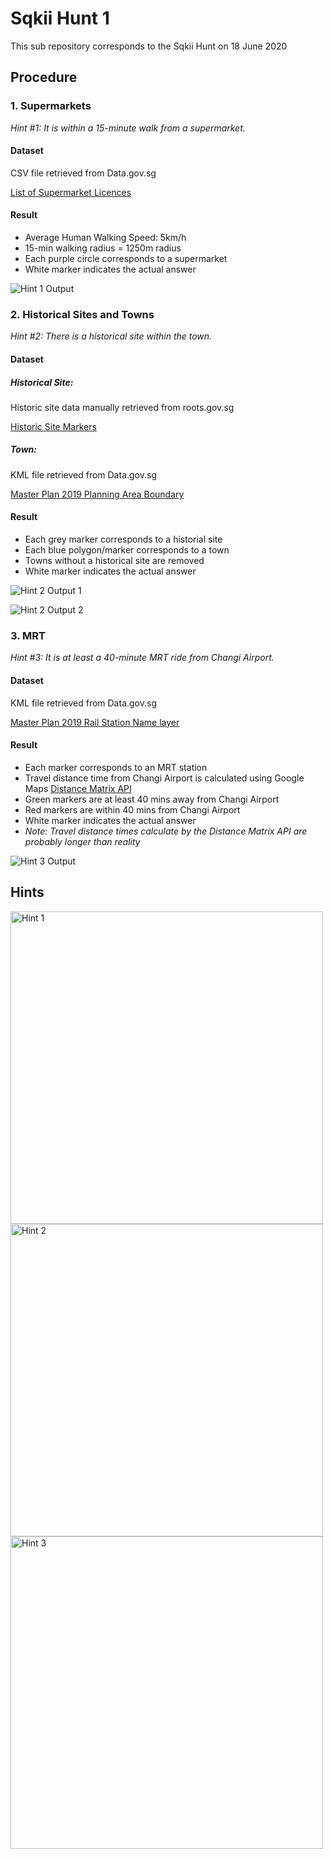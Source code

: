 # Sqkii Hunt 1
This sub repository corresponds to the Sqkii Hunt on 18 June 2020

## Procedure

### 1. Supermarkets

_Hint #1: It is within a 15-minute walk from a supermarket._

#### Dataset
CSV file retrieved from Data.gov.sg

[List of Supermarket Licences](https://data.gov.sg/dataset/list-of-supermarket-licences?resource_id=3561a136-4ee4-4029-a5cd-ddf591cce643
 "List of Supermarket Licences")

#### Result

+ Average Human Walking Speed: 5km/h
+ 15-min walking radius = 1250m radius
+ Each purple circle corresponds to a supermarket
+ White marker indicates the actual answer

![](https://github.com/JaySean/sqkii/raw/main/sqkii1/images/hint1_output.png "Hint 1 Output")


### 2. Historical Sites and Towns

_Hint #2: There is a historical site within the town._

#### Dataset
##### Historical Site:

Historic site data manually retrieved from roots.gov.sg

[Historic Site Markers](https://roots.sg/learn/places/Historic%20Sites "Historic Site Markers")

##### Town:

KML file retrieved from Data.gov.sg

[Master Plan 2019 Planning Area Boundary](https://data.gov.sg/dataset/master-plan-2019-planning-area-boundary-no-sea
 "Master Plan 2019 Planning Area Boundary")

#### Result

+ Each grey marker corresponds to a historial site
+ Each blue polygon/marker corresponds to a town
+ Towns without a historical site are removed
+ White marker indicates the actual answer

![](https://github.com/JaySean/sqkii/raw/main/sqkii1/images/hint2_output_1.png "Hint 2 Output 1")

![](https://github.com/JaySean/sqkii/raw/main/sqkii1/images/hint2_output_2.png "Hint 2 Output 2")

### 3. MRT

_Hint #3: It is at least a 40-minute MRT ride from Changi Airport._

#### Dataset

KML file retrieved from Data.gov.sg

[Master Plan 2019 Rail Station Name layer](https://data.gov.sg/dataset/master-plan-2019-rail-station-name-layer
 "Master Plan 2019 Rail Station Name layer
")

#### Result

+ Each marker corresponds to an MRT station
+ Travel distance time from Changi Airport is calculated using Google Maps [Distance Matrix API](https://developers.google.com/maps/documentation/distance-matrix/overview
 "Distance Matrix API")
+ Green markers are at least 40 mins away from Changi Airport
+ Red markers are within 40 mins from Changi Airport
+ White marker indicates the actual answer
+ _Note: Travel distance times calculate by the Distance Matrix API are probably longer than reality_

![](https://github.com/JaySean/sqkii/raw/main/sqkii1/images/hint3_output.png "Hint 3 Output")

## Hints

<img src="https://github.com/JaySean/sqkii/raw/main/sqkii1/images/hint1.jpg" alt="Hint 1" width="500" height="500">
<img src="https://github.com/JaySean/sqkii/raw/main/sqkii1/images/hint2.jpg" alt="Hint 2" width="500" height="500">
<img src="https://github.com/JaySean/sqkii/raw/main/sqkii1/images/hint3.jpg" alt="Hint 3" width="500" height="500">
